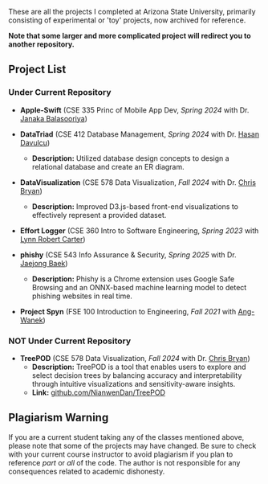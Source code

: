 These are all the projects I completed at Arizona State University, primarily consisting of experimental or 'toy' projects, now archived for reference.

**Note that some larger and more complicated project will redirect you to another repository.** 

## Project List

### Under Current Repository

- **Apple-Swift** (CSE 335 Princ of Mobile App Dev, *Spring 2024* with Dr. [Janaka Balasooriya](https://search.asu.edu/profile/1097689))
  
- **DataTriad** (CSE 412 Database Management, *Spring 2024* with Dr. [Hasan Davulcu](https://search.asu.edu/profile/515694))
  - **Description:** Utilized database design concepts to design a relational database and create an ER diagram.

- **DataVisualization** (CSE 578 Data Visualization, *Fall 2024* with Dr. [Chris Bryan](https://chrisbryan.github.io/))
  - **Description:** Improved D3.js-based front-end visualizations to effectively represent a provided dataset.

- **Effort Logger** (CSE 360 Intro to Software Engineering, *Spring 2023* with [Lynn Robert Carter](https://search.asu.edu/profile/4467101))

- **phishy** (CSE 543 Info Assurance & Security, *Spring 2025* with Dr. [Jaejong Baek](https://search.asu.edu/profile/3030677))
  - **Description:** Phishy is a Chrome extension uses Google Safe Browsing and an ONNX-based machine learning model to detect phishing websites in real time.

- **Project Spyn** (FSE 100 Introduction to Engineering, *Fall 2021* with [Ang-Wanek](https://search.asu.edu/profile/1492068))

### NOT Under Current Repository

- **TreePOD** (CSE 578 Data Visualization, *Fall 2024* with Dr. [Chris Bryan](https://chrisbryan.github.io/))
  - **Description:** TreePOD is a tool that enables users to explore and select decision trees by balancing accuracy and interpretability through intuitive visualizations and sensitivity-aware insights.
  - **Link:** [github.com/NianwenDan/TreePOD](https://github.com/NianwenDan/TreePOD)

## Plagiarism Warning

If you are a current student taking any of the classes mentioned above, please note that some of the projects may have changed. Be sure to check with your current course instructor to avoid plagiarism if you plan to reference *part* or *all* of the code. The author is not responsible for any consequences related to academic dishonesty.

